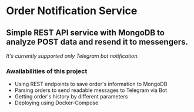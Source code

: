 # Order Notification Service

## Simple REST API service with MongoDB to analyze POST data and resend it to messengers.

*It's currently supported only Telegram bot notification.*

### Awailabilities of this project

- Using REST endpoints to save order's information to MongoDB
- Parsing orders to send readable messages to Telegram via Bot
- Getting order's history by different parameters
- Deploying using Docker-Compose
